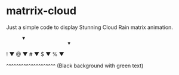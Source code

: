 # matrrix-cloud
Just a simple code to display Stunning Cloud Rain matrix animation.


          ▼
                           ▼
!                          ▼
  @                       ▼
                    #     ▼
      $   ▼
        % ▼

^^^^^^^^^^^^^^^^^^^^ (Black background with green text)
